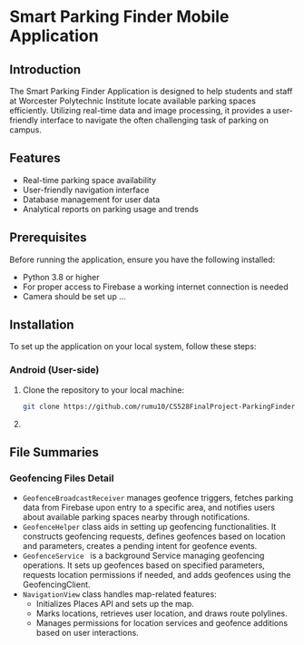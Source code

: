# Smart Parking Finder Mobile Application

## Introduction

The Smart Parking Finder Application is designed to help students and staff at Worcester Polytechnic Institute locate available parking spaces efficiently. Utilizing real-time data and image processing, it provides a user-friendly interface to navigate the often challenging task of parking on campus.


## Features

- Real-time parking space availability
- User-friendly navigation interface
- Database management for user data
- Analytical reports on parking usage and trends

## Prerequisites

Before running the application, ensure you have the following installed:
- Python 3.8 or higher
- For proper access to Firebase a working internet connection is needed
- Camera should be set up ... 


## Installation

To set up the application on your local system, follow these steps:
### Android (User-side)
1. Clone the repository to your local machine:
   ```sh
   git clone https://github.com/rumu10/CS528FinalProject-ParkingFinder

2.

## File Summaries

### Geofencing Files Detail
- `GeofenceBroadcastReceiver` manages geofence triggers, fetches parking data from Firebase upon entry to a specific area, and notifies users about available parking spaces nearby through notifications.
- `GeofenceHelper` class aids in setting up geofencing functionalities. It constructs geofencing requests, defines geofences based on location and parameters, creates a pending intent for geofence events.
- `GeofenceService ` is a background Service managing geofencing operations. It sets up geofences based on specified parameters, requests location permissions if needed, and adds geofences using the GeofencingClient.
- `NavigationView` class handles map-related features:
  + Initializes Places API and sets up the map.
  + Marks locations, retrieves user location, and draws route polylines.
  + Manages permissions for location services and geofence additions based on user interactions.
